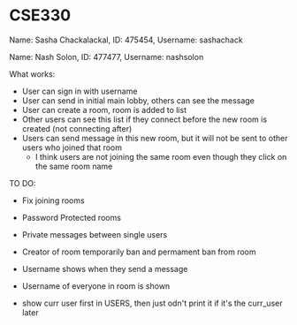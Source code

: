 # CSE330
Name: Sasha Chackalackal, ID: 475454, Username: sashachack

Name: Nash Solon, ID: 477477, Username: nashsolon

What works:
- User can sign in with username
- User can send in initial main lobby, others can see the message
- User can create a room, room is added to list
- Other users can see this list if they connect before the new room is created (not connecting after)
- Users can send message in this new room, but it will not be sent to other users who joined that room
    - I think users are not joining the same room even though they click on the same room name

TO DO:
- Fix joining rooms
- Password Protected rooms
- Private messages between single users
- Creator of room temporarily ban and permament ban from room
- Username shows when they send a message
- Username of everyone in room is shown



- show curr user first in USERS, then just odn't print it if it's the curr_user later
